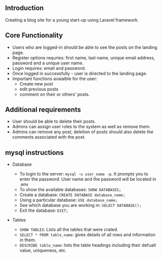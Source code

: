 ## Introduction
Creating a blog site for a young start-up using Laravel framework. 

## Core Functionality
- Users who are logged-in should be able to see the posts on the landing page. 
- Register options requries: first name, last name, unique email address, password and a unique user name. 
- Login requires: email and password. 
- Once logged in successfully - user is directed to the landing page. 
- Important functions avaialble for the user: 
    - Create new post
    - edit previous posts
    - comment on their or others' posts. 

## Additional requirements
- User should be able to delete their posts. 
- Admins can assign user roles to the system as well as remove them.
- Admins can remove any post, deletion of posts should also delete the comments associated with the post.

## mysql instructions
- Database
    - To login to the server: `mysql -u user_name -p`. It prompts you to enter the password. User name and the password will be located in .env
    - To show the available databases: `SHOW DATABASES;`
    - Create a database:   `CREATE DATABASE database_name;`
    - Using a particular database: `USE database_name;`
    - See which database you are working in: `SELECT DATABASE();`
    - Exit the database: `EXIT;`

- Tables
    - `SHOW TABLES`: Lists all the tables that were crated. 
    - `SELECT * FROM table_name`: gives details of all rows and information in them.
    - `DESCRIBE table_name`: lists the table headings including their defualt value, uniqueness, etc. 

